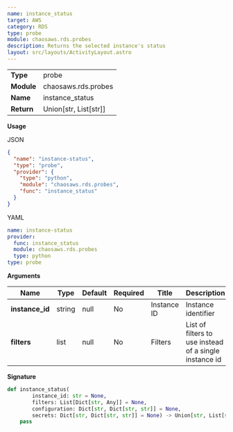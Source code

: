 ```yaml
---
name: instance_status
target: AWS
category: RDS
type: probe
module: chaosaws.rds.probes
description: Returns the selected instance's status
layout: src/layouts/ActivityLayout.astro
---
```


|            |                       |
| ---------- | --------------------- |
| **Type**   | probe                 |
| **Module** | chaosaws.rds.probes   |
| **Name**   | instance_status       |
| **Return** | Union[str, List[str]] |

**Usage**

JSON

```json
{
  "name": "instance-status",
  "type": "probe",
  "provider": {
    "type": "python",
    "module": "chaosaws.rds.probes",
    "func": "instance_status"
  }
}
```

YAML

```yaml
name: instance-status
provider:
  func: instance_status
  module: chaosaws.rds.probes
  type: python
type: probe
```

**Arguments**

| Name            | Type   | Default | Required | Title       | Description                                            |
| --------------- | ------ | ------- | -------- | ----------- | ------------------------------------------------------ |
| **instance_id** | string | null    | No       | Instance ID | Instance identifier                                    |
| **filters**     | list   | null    | No       | Filters     | List of filters to use instead of a single instance id |

**Signature**

```python
def instance_status(
        instance_id: str = None,
        filters: List[Dict[str, Any]] = None,
        configuration: Dict[str, Dict[str, str]] = None,
        secrets: Dict[str, Dict[str, str]] = None) -> Union[str, List[str]]:
    pass

```

